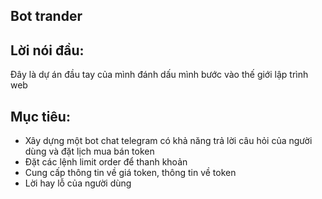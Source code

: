 ## Bot trander 
## Lời nói đầu: 
Đây là dự án đầu tay của mình đánh dấu mình bước vào thế giới lập trình web 
## Mục tiêu:
- Xây dựng một bot chat telegram có khả năng trả lời câu hỏi của người dùng và đặt lịch mua bán token 
- Đặt các lệnh limit order để thanh khoản
- Cung cấp thông tin về giá token, thông tin về token
- Lời hay lỗ của người dùng
